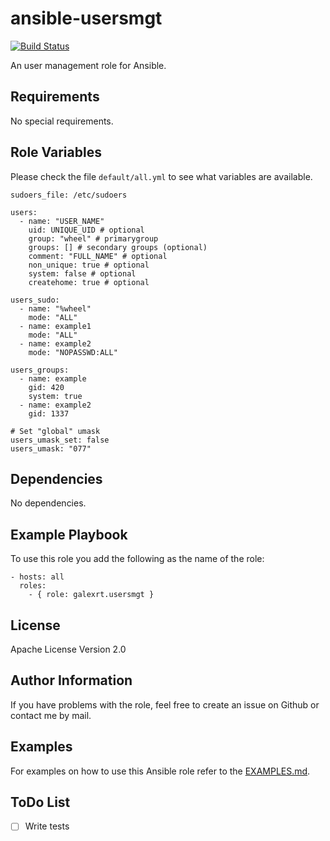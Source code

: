 ansible-usersmgt
=========

[![Build Status](https://travis-ci.org/galexrt/ansible-usersmgt.svg?branch=master)](https://travis-ci.org/galexrt/ansible-usersmgt)

An user management role for Ansible.

Requirements
------------

No special requirements.

Role Variables
--------------

Please check the file `default/all.yml` to see what variables are available.
```
sudoers_file: /etc/sudoers

users:
  - name: "USER_NAME"
    uid: UNIQUE_UID # optional
    group: "wheel" # primarygroup
    groups: [] # secondary groups (optional)
    comment: "FULL_NAME" # optional
    non_unique: true # optional
    system: false # optional
    createhome: true # optional

users_sudo:
  - name: "%wheel"
    mode: "ALL"
  - name: example1
    mode: "ALL"
  - name: example2
    mode: "NOPASSWD:ALL"

users_groups:
  - name: example
    gid: 420
    system: true
  - name: example2
    gid: 1337

# Set "global" umask
users_umask_set: false
users_umask: "077"
```

Dependencies
------------

No dependencies.

Example Playbook
----------------

To use this role you add the following as the name of the role:

    - hosts: all
      roles:
        - { role: galexrt.usersmgt }

License
-------

Apache License Version 2.0

Author Information
------------------

If you have problems with the role, feel free to create an issue on Github or contact me by mail.

Examples
--------
For examples on how to use this Ansible role refer to the [EXAMPLES.md](EXAMPLES.md).

ToDo List
--------
- [ ] Write tests
